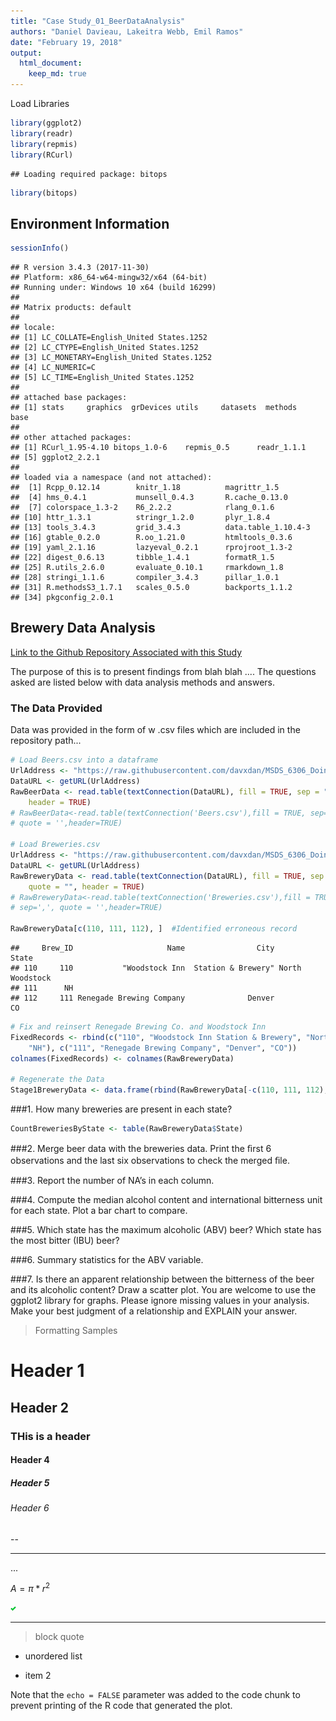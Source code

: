 ```yaml
---
title: "Case Study_01_BeerDataAnalysis"
authors: "Daniel Davieau, Lakeitra Webb, Emil Ramos"
date: "February 19, 2018"
output:
  html_document:
    keep_md: true
---
```


Load Libraries

```r
library(ggplot2)
library(readr)
library(repmis)
library(RCurl)
```

```
## Loading required package: bitops
```

```r
library(bitops)
```
## Environment Information

```r
sessionInfo()
```

```
## R version 3.4.3 (2017-11-30)
## Platform: x86_64-w64-mingw32/x64 (64-bit)
## Running under: Windows 10 x64 (build 16299)
## 
## Matrix products: default
## 
## locale:
## [1] LC_COLLATE=English_United States.1252 
## [2] LC_CTYPE=English_United States.1252   
## [3] LC_MONETARY=English_United States.1252
## [4] LC_NUMERIC=C                          
## [5] LC_TIME=English_United States.1252    
## 
## attached base packages:
## [1] stats     graphics  grDevices utils     datasets  methods   base     
## 
## other attached packages:
## [1] RCurl_1.95-4.10 bitops_1.0-6    repmis_0.5      readr_1.1.1    
## [5] ggplot2_2.2.1  
## 
## loaded via a namespace (and not attached):
##  [1] Rcpp_0.12.14        knitr_1.18          magrittr_1.5       
##  [4] hms_0.4.1           munsell_0.4.3       R.cache_0.13.0     
##  [7] colorspace_1.3-2    R6_2.2.2            rlang_0.1.6        
## [10] httr_1.3.1          stringr_1.2.0       plyr_1.8.4         
## [13] tools_3.4.3         grid_3.4.3          data.table_1.10.4-3
## [16] gtable_0.2.0        R.oo_1.21.0         htmltools_0.3.6    
## [19] yaml_2.1.16         lazyeval_0.2.1      rprojroot_1.3-2    
## [22] digest_0.6.13       tibble_1.4.1        formatR_1.5        
## [25] R.utils_2.6.0       evaluate_0.10.1     rmarkdown_1.8      
## [28] stringi_1.1.6       compiler_3.4.3      pillar_1.0.1       
## [31] R.methodsS3_1.7.1   scales_0.5.0        backports_1.1.2    
## [34] pkgconfig_2.0.1
```
## Brewery Data Analysis

[Link to the Github Repository Associated with this Study](https://github.com/davxdan/MSDS_6306_DoingDataScience_Case-Study_01)

The purpose of this is to present findings from blah blah ....
The questions asked are listed below with data analysis methods and answers.  

### The Data Provided
Data was provided in the form of w .csv files which are included in the repository path...




```r
# Load Beers.csv into a dataframe
UrlAddress <- "https://raw.githubusercontent.com/davxdan/MSDS_6306_DoingDataScience_Case-Study_01/master/Input/RawDataFiles/Beers.csv"
DataURL <- getURL(UrlAddress)
RawBeerData <- read.table(textConnection(DataURL), fill = TRUE, sep = ",", quote = "", 
    header = TRUE)
# RawBeerData<-read.table(textConnection('Beers.csv'),fill = TRUE, sep=',',
# quote = '',header=TRUE)

# Load Breweries.csv
UrlAddress <- "https://raw.githubusercontent.com/davxdan/MSDS_6306_DoingDataScience_Case-Study_01/master/Input/RawDataFiles/Breweries.csv"
DataURL <- getURL(UrlAddress)
RawBreweryData <- read.table(textConnection(DataURL), fill = TRUE, sep = ",", 
    quote = "", header = TRUE)
# RawBreweryData<-read.table(textConnection('Breweries.csv'),fill = TRUE,
# sep=',', quote = '',header=TRUE)

RawBreweryData[c(110, 111, 112), ]  #Identified erroneous record
```

```
##     Brew_ID                     Name                City           State
## 110     110           "Woodstock Inn  Station & Brewery" North Woodstock
## 111      NH                                                             
## 112     111 Renegade Brewing Company              Denver              CO
```

```r
# Fix and reinsert Renegade Brewing Co. and Woodstock Inn
FixedRecords <- rbind(c("110", "Woodstock Inn Station & Brewery", "North Woodstock", 
    "NH"), c("111", "Renegade Brewing Company", "Denver", "CO"))
colnames(FixedRecords) <- colnames(RawBreweryData)

# Regenerate the Data
Stage1BreweryData <- data.frame(rbind(RawBreweryData[-c(110, 111, 112), ], FixedRecords))
```
###1. How many breweries are present in each state?

```r
CountBreweriesByState <- table(RawBreweryData$State)
```
###2. Merge beer data with the breweries data. Print the ﬁrst 6 observations and the last six observations to check the merged ﬁle.

###3. Report the number of NA’s in each column.

###4. Compute the median alcohol content and international bitterness unit for each state. Plot a bar chart to compare.

###5. Which state has the maximum alcoholic (ABV) beer? Which state has the most bitter (IBU) beer?

###6. Summary statistics for the ABV variable.

###7. Is there an apparent relationship between the bitterness of the beer and its alcoholic content? Draw a scatter plot. You are welcome to use the ggplot2 library for graphs. Please ignore missing values in your analysis. Make your best judgment of a relationship and EXPLAIN your answer.









>Formatting Samples  

# Header 1   
## Header 2   
### THis is a header  
#### Header 4   
##### Header 5   
###### Header 6  

--  

---  

...  

$A = \pi*r^{2}$  

![](SampleImage.png)  

***  

> block quote  

* unordered list  

* item 2  

Note that the `echo = FALSE` parameter was added to the code chunk to prevent printing of the R code that generated the plot.
